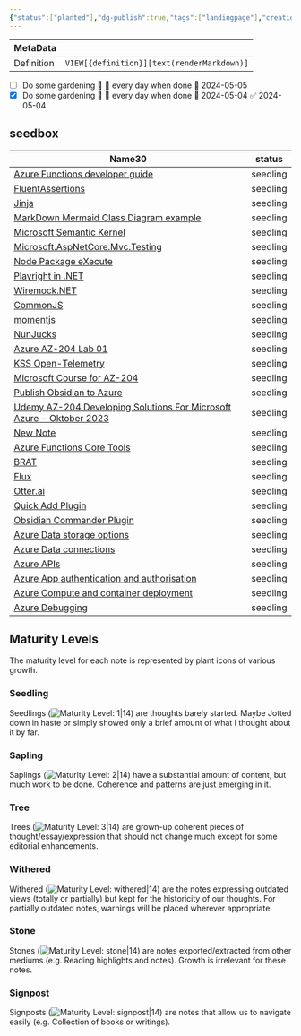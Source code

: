 ```yaml
---
{"status":["planted"],"dg-publish":true,"tags":["landingpage"],"creation_date":"2024-05-04 10:10","definition":"Place to meditate and plant some seeds","ms-learn-url":"undefined","url":"undefined","permalink":"/mo-cs/daily-gardening/","dgPassFrontmatter":true}
---
```


| MetaData   |                                            |
| ---------- | ------------------------------------------ |
| Definition | `VIEW[{definition}][text(renderMarkdown)]` |
- [ ] Do some gardening 🔽 🔁 every day when done 🛫 2024-05-05
- [x] Do some gardening 🔽 🔁 every day when done 🛫 2024-05-04 ✅ 2024-05-04
## seedbox

<div><table class="dataview table-view-table"><thead class="table-view-thead"><tr class="table-view-tr-header"><th class="table-view-th"><span>Name</span><span class="dataview small-text">30</span></th><th class="table-view-th"><span>status</span></th></tr></thead><tbody class="table-view-tbody"><tr><td><span><a data-tooltip-position="top" aria-label="Code/Azure Functions developer guide.md" data-href="Code/Azure Functions developer guide.md" href="Code/Azure Functions developer guide.md" class="internal-link data-link-icon data-link-icon-after data-link-text" target="_blank" rel="noopener" data-link-tags="#code/dotNet/azure" data-link-status="seedling" data-link-path="Code/Azure Functions developer guide.md" style="--data-link-tags: #code/dotNet/azure; --data-link-status: seedling; --data-link-path: Code/Azure Functions developer guide.md;">Azure Functions developer guide</a></span></td><td><span><div class="metadata-menu-dv-field-container status"><span></span><span class="value-container"><span>seedling</span></span><div class="spacer-1"></div><button style="display: none;"><svg xmlns="http://www.w3.org/2000/svg" width="24" height="24" viewBox="0 0 24 24" fill="none" stroke="currentColor" stroke-width="2" stroke-linecap="round" stroke-linejoin="round" class="svg-icon lucide-chevron-down"><path d="m6 9 6 6 6-6"></path></svg></button></div></span></td></tr><tr><td><span><a data-tooltip-position="top" aria-label="Code/FluentAssertions.md" data-href="Code/FluentAssertions.md" href="Code/FluentAssertions.md" class="internal-link data-link-icon data-link-icon-after data-link-text" target="_blank" rel="noopener" data-link-tags="#code/dotNET/testing" data-link-status="seedling" data-link-path="Code/FluentAssertions.md" style="--data-link-tags: #code/dotNET/testing; --data-link-status: seedling; --data-link-path: Code/FluentAssertions.md;">FluentAssertions</a></span></td><td><span><div class="metadata-menu-dv-field-container status"><span></span><span class="value-container"><span>seedling</span></span><div class="spacer-1"></div><button style="display: none;"><svg xmlns="http://www.w3.org/2000/svg" width="24" height="24" viewBox="0 0 24 24" fill="none" stroke="currentColor" stroke-width="2" stroke-linecap="round" stroke-linejoin="round" class="svg-icon lucide-chevron-down"><path d="m6 9 6 6 6-6"></path></svg></button></div></span></td></tr><tr><td><span><a data-tooltip-position="top" aria-label="Code/Jinja.md" data-href="Code/Jinja.md" href="Code/Jinja.md" class="internal-link data-link-icon data-link-icon-after data-link-text" target="_blank" rel="noopener" data-link-tags="#code/python" data-link-status="seedling" data-link-path="Code/Jinja.md" style="--data-link-tags: #code/python; --data-link-status: seedling; --data-link-path: Code/Jinja.md;">Jinja</a></span></td><td><span><div class="metadata-menu-dv-field-container status"><span></span><span class="value-container"><span>seedling</span></span><div class="spacer-1"></div><button style="display: none;"><svg xmlns="http://www.w3.org/2000/svg" width="24" height="24" viewBox="0 0 24 24" fill="none" stroke="currentColor" stroke-width="2" stroke-linecap="round" stroke-linejoin="round" class="svg-icon lucide-chevron-down"><path d="m6 9 6 6 6-6"></path></svg></button></div></span></td></tr><tr><td><span><a data-tooltip-position="top" aria-label="Code/MarkDown Mermaid Class Diagram example.md" data-href="Code/MarkDown Mermaid Class Diagram example.md" href="Code/MarkDown Mermaid Class Diagram example.md" class="internal-link data-link-icon data-link-icon-after data-link-text" target="_blank" rel="noopener" data-link-tags="#code/markdown" data-link-status="seedling" data-link-path="Code/MarkDown Mermaid Class Diagram example.md" style="--data-link-tags: #code/markdown; --data-link-status: seedling; --data-link-path: Code/MarkDown Mermaid Class Diagram example.md;">MarkDown Mermaid Class Diagram example</a></span></td><td><span><div class="metadata-menu-dv-field-container status"><span></span><span class="value-container"><span>seedling</span></span><div class="spacer-1"></div><button style="display: none;"><svg xmlns="http://www.w3.org/2000/svg" width="24" height="24" viewBox="0 0 24 24" fill="none" stroke="currentColor" stroke-width="2" stroke-linecap="round" stroke-linejoin="round" class="svg-icon lucide-chevron-down"><path d="m6 9 6 6 6-6"></path></svg></button></div></span></td></tr><tr><td><span><a data-tooltip-position="top" aria-label="Code/Microsoft Semantic Kernel.md" data-href="Code/Microsoft Semantic Kernel.md" href="Code/Microsoft Semantic Kernel.md" class="internal-link data-link-icon data-link-icon-after data-link-text" target="_blank" rel="noopener" data-link-tags="#code/dotNET/ai" data-link-status="seedling" data-link-path="Code/Microsoft Semantic Kernel.md" style="--data-link-tags: #code/dotNET/ai; --data-link-status: seedling; --data-link-path: Code/Microsoft Semantic Kernel.md;">Microsoft Semantic Kernel</a></span></td><td><span><div class="metadata-menu-dv-field-container status"><span></span><span class="value-container"><span>seedling</span></span><div class="spacer-1"></div><button style="display: none;"><svg xmlns="http://www.w3.org/2000/svg" width="24" height="24" viewBox="0 0 24 24" fill="none" stroke="currentColor" stroke-width="2" stroke-linecap="round" stroke-linejoin="round" class="svg-icon lucide-chevron-down"><path d="m6 9 6 6 6-6"></path></svg></button></div></span></td></tr><tr><td><span><a data-tooltip-position="top" aria-label="Code/Microsoft.AspNetCore.Mvc.Testing.md" data-href="Code/Microsoft.AspNetCore.Mvc.Testing.md" href="Code/Microsoft.AspNetCore.Mvc.Testing.md" class="internal-link data-link-icon data-link-icon-after data-link-text" target="_blank" rel="noopener" data-link-tags="#code/dotNET/testing" data-link-status="seedling" data-link-path="Code/Microsoft.AspNetCore.Mvc.Testing.md" style="--data-link-tags: #code/dotNET/testing; --data-link-status: seedling; --data-link-path: Code/Microsoft.AspNetCore.Mvc.Testing.md;">Microsoft.AspNetCore.Mvc.Testing</a></span></td><td><span><div class="metadata-menu-dv-field-container status"><span></span><span class="value-container"><span>seedling</span></span><div class="spacer-1"></div><button style="display: none;"><svg xmlns="http://www.w3.org/2000/svg" width="24" height="24" viewBox="0 0 24 24" fill="none" stroke="currentColor" stroke-width="2" stroke-linecap="round" stroke-linejoin="round" class="svg-icon lucide-chevron-down"><path d="m6 9 6 6 6-6"></path></svg></button></div></span></td></tr><tr><td><span><a data-tooltip-position="top" aria-label="Code/Node Package eXecute.md" data-href="Code/Node Package eXecute.md" href="Code/Node Package eXecute.md" class="internal-link data-link-icon data-link-icon-after data-link-text" target="_blank" rel="noopener" data-link-tags="#code/javascript" data-link-status="seedling" data-link-path="Code/Node Package eXecute.md" style="--data-link-tags: #code/javascript; --data-link-status: seedling; --data-link-path: Code/Node Package eXecute.md;">Node Package eXecute</a></span></td><td><span><div class="metadata-menu-dv-field-container status"><span></span><span class="value-container"><span>seedling</span></span><div class="spacer-1"></div><button style="display: none;"><svg xmlns="http://www.w3.org/2000/svg" width="24" height="24" viewBox="0 0 24 24" fill="none" stroke="currentColor" stroke-width="2" stroke-linecap="round" stroke-linejoin="round" class="svg-icon lucide-chevron-down"><path d="m6 9 6 6 6-6"></path></svg></button></div></span></td></tr><tr><td><span><a data-tooltip-position="top" aria-label="Code/Playright in .NET.md" data-href="Code/Playright in .NET.md" href="Code/Playright in .NET.md" class="internal-link data-link-icon data-link-icon-after data-link-text" target="_blank" rel="noopener" data-link-tags="#code/dotNET/testing #review" data-link-status="seedling" data-link-path="Code/Playright in .NET.md" style="--data-link-tags: #code/dotNET/testing #review; --data-link-status: seedling; --data-link-path: Code/Playright in .NET.md;">Playright in .NET</a></span></td><td><span><div class="metadata-menu-dv-field-container status"><span></span><span class="value-container"><span>seedling</span></span><div class="spacer-1"></div><button style="display: none;"><svg xmlns="http://www.w3.org/2000/svg" width="24" height="24" viewBox="0 0 24 24" fill="none" stroke="currentColor" stroke-width="2" stroke-linecap="round" stroke-linejoin="round" class="svg-icon lucide-chevron-down"><path d="m6 9 6 6 6-6"></path></svg></button></div></span></td></tr><tr><td><span><a data-tooltip-position="top" aria-label="Code/Wiremock.NET.md" data-href="Code/Wiremock.NET.md" href="Code/Wiremock.NET.md" class="internal-link data-link-icon data-link-icon-after data-link-text" target="_blank" rel="noopener" data-link-tags="#code/dotNET/testing" data-link-status="seedling" data-link-path="Code/Wiremock.NET.md" style="--data-link-tags: #code/dotNET/testing; --data-link-status: seedling; --data-link-path: Code/Wiremock.NET.md;">Wiremock.NET</a></span></td><td><span><div class="metadata-menu-dv-field-container status"><span></span><span class="value-container"><span>seedling</span></span><div class="spacer-1"></div><button style="display: none;"><svg xmlns="http://www.w3.org/2000/svg" width="24" height="24" viewBox="0 0 24 24" fill="none" stroke="currentColor" stroke-width="2" stroke-linecap="round" stroke-linejoin="round" class="svg-icon lucide-chevron-down"><path d="m6 9 6 6 6-6"></path></svg></button></div></span></td></tr><tr><td><span><a data-tooltip-position="top" aria-label="Code/CommonJS.md" data-href="Code/CommonJS.md" href="Code/CommonJS.md" class="internal-link data-link-icon data-link-icon-after data-link-text" target="_blank" rel="noopener" data-link-tags="#code/javascript" data-link-status="seedling" data-link-path="Code/CommonJS.md" style="--data-link-tags: #code/javascript; --data-link-status: seedling; --data-link-path: Code/CommonJS.md;">CommonJS</a></span></td><td><span><div class="metadata-menu-dv-field-container status"><span></span><span class="value-container"><span>seedling</span></span><div class="spacer-1"></div><button style="display: none;"><svg xmlns="http://www.w3.org/2000/svg" width="24" height="24" viewBox="0 0 24 24" fill="none" stroke="currentColor" stroke-width="2" stroke-linecap="round" stroke-linejoin="round" class="svg-icon lucide-chevron-down"><path d="m6 9 6 6 6-6"></path></svg></button></div></span></td></tr><tr><td><span><a data-tooltip-position="top" aria-label="Code/momentjs.md" data-href="Code/momentjs.md" href="Code/momentjs.md" class="internal-link data-link-icon data-link-icon-after data-link-text" target="_blank" rel="noopener" data-link-tags="#code/javascript" data-link-status="seedling" data-link-path="Code/momentjs.md" style="--data-link-tags: #code/javascript; --data-link-status: seedling; --data-link-path: Code/momentjs.md;">momentjs</a></span></td><td><span><div class="metadata-menu-dv-field-container status"><span></span><span class="value-container"><span>seedling</span></span><div class="spacer-1"></div><button style="display: none;"><svg xmlns="http://www.w3.org/2000/svg" width="24" height="24" viewBox="0 0 24 24" fill="none" stroke="currentColor" stroke-width="2" stroke-linecap="round" stroke-linejoin="round" class="svg-icon lucide-chevron-down"><path d="m6 9 6 6 6-6"></path></svg></button></div></span></td></tr><tr><td><span><a data-tooltip-position="top" aria-label="Code/NunJucks.md" data-href="Code/NunJucks.md" href="Code/NunJucks.md" class="internal-link data-link-icon data-link-icon-after data-link-text" target="_blank" rel="noopener" data-link-tags="#code/javascript" data-link-status="seedling" data-link-path="Code/NunJucks.md" style="--data-link-tags: #code/javascript; --data-link-status: seedling; --data-link-path: Code/NunJucks.md;">NunJucks</a></span></td><td><span><div class="metadata-menu-dv-field-container status"><span></span><span class="value-container"><span>seedling</span></span><div class="spacer-1"></div><button style="display: none;"><svg xmlns="http://www.w3.org/2000/svg" width="24" height="24" viewBox="0 0 24 24" fill="none" stroke="currentColor" stroke-width="2" stroke-linecap="round" stroke-linejoin="round" class="svg-icon lucide-chevron-down"><path d="m6 9 6 6 6-6"></path></svg></button></div></span></td></tr><tr><td><span><a data-tooltip-position="top" aria-label="Study/Azure AZ-204 Lab 01.md" data-href="Study/Azure AZ-204 Lab 01.md" href="Study/Azure AZ-204 Lab 01.md" class="internal-link data-link-icon data-link-icon-after data-link-text" target="_blank" rel="noopener" data-link-tags="#AZ-204 #study" data-link-status="seedling" data-link-path="Study/Azure AZ-204 Lab 01.md" style="--data-link-tags: #AZ-204 #study; --data-link-status: seedling; --data-link-path: Study/Azure AZ-204 Lab 01.md;">Azure AZ-204 Lab 01</a></span></td><td><span><div class="metadata-menu-dv-field-container status"><span></span><span class="value-container"><span>seedling</span></span><div class="spacer-1"></div><button style="display: none;"><svg xmlns="http://www.w3.org/2000/svg" width="24" height="24" viewBox="0 0 24 24" fill="none" stroke="currentColor" stroke-width="2" stroke-linecap="round" stroke-linejoin="round" class="svg-icon lucide-chevron-down"><path d="m6 9 6 6 6-6"></path></svg></button></div></span></td></tr><tr><td><span><a data-tooltip-position="top" aria-label="Study/KSS Open-Telemetry.md" data-href="Study/KSS Open-Telemetry.md" href="Study/KSS Open-Telemetry.md" class="internal-link data-link-icon data-link-icon-after data-link-text" target="_blank" rel="noopener" data-link-tags="#cbtw #study #pinned" data-link-status="seedling" data-link-path="Study/KSS Open-Telemetry.md" style="--data-link-tags: #cbtw #study #pinned; --data-link-status: seedling; --data-link-path: Study/KSS Open-Telemetry.md;">KSS Open-Telemetry</a></span></td><td><span><div class="metadata-menu-dv-field-container status"><span></span><span class="value-container"><span>seedling</span></span><div class="spacer-1"></div><button style="display: none;"><svg xmlns="http://www.w3.org/2000/svg" width="24" height="24" viewBox="0 0 24 24" fill="none" stroke="currentColor" stroke-width="2" stroke-linecap="round" stroke-linejoin="round" class="svg-icon lucide-chevron-down"><path d="m6 9 6 6 6-6"></path></svg></button></div></span></td></tr><tr><td><span><a data-tooltip-position="top" aria-label="Study/Microsoft Course for AZ-204.md" data-href="Study/Microsoft Course for AZ-204.md" href="Study/Microsoft Course for AZ-204.md" class="internal-link data-link-icon data-link-icon-after data-link-text" target="_blank" rel="noopener" data-link-tags="#AZ-204 #study" data-link-status="seedling" data-link-path="Study/Microsoft Course for AZ-204.md" style="--data-link-tags: #AZ-204 #study; --data-link-status: seedling; --data-link-path: Study/Microsoft Course for AZ-204.md;">Microsoft Course for AZ-204</a></span></td><td><span><div class="metadata-menu-dv-field-container status"><span></span><span class="value-container"><span>seedling</span></span><div class="spacer-1"></div><button style="display: none;"><svg xmlns="http://www.w3.org/2000/svg" width="24" height="24" viewBox="0 0 24 24" fill="none" stroke="currentColor" stroke-width="2" stroke-linecap="round" stroke-linejoin="round" class="svg-icon lucide-chevron-down"><path d="m6 9 6 6 6-6"></path></svg></button></div></span></td></tr><tr><td><span><a data-tooltip-position="top" aria-label="Study/Publish Obsidian to Azure.md" data-href="Study/Publish Obsidian to Azure.md" href="Study/Publish Obsidian to Azure.md" class="internal-link data-link-icon data-link-icon-after data-link-text" target="_blank" rel="noopener" data-link-tags="#review #study #AZ-204" data-link-status="seedling" data-link-path="Study/Publish Obsidian to Azure.md" style="--data-link-tags: #review #study #AZ-204; --data-link-status: seedling; --data-link-path: Study/Publish Obsidian to Azure.md;">Publish Obsidian to Azure</a></span></td><td><span><div class="metadata-menu-dv-field-container status"><span></span><span class="value-container"><span>seedling</span></span><div class="spacer-1"></div><button style="display: none;"><svg xmlns="http://www.w3.org/2000/svg" width="24" height="24" viewBox="0 0 24 24" fill="none" stroke="currentColor" stroke-width="2" stroke-linecap="round" stroke-linejoin="round" class="svg-icon lucide-chevron-down"><path d="m6 9 6 6 6-6"></path></svg></button></div></span></td></tr><tr><td><span><a data-tooltip-position="top" aria-label="Study/Udemy AZ-204 Developing Solutions For Microsoft Azure - Oktober 2023.md" data-href="Study/Udemy AZ-204 Developing Solutions For Microsoft Azure - Oktober 2023.md" href="Study/Udemy AZ-204 Developing Solutions For Microsoft Azure - Oktober 2023.md" class="internal-link data-link-icon data-link-icon-after data-link-text" target="_blank" rel="noopener" data-link-tags="#AZ-204 #study #udemy #review" data-link-status="seedling" data-link-path="Study/Udemy AZ-204 Developing Solutions For Microsoft Azure - Oktober 2023.md" style="--data-link-tags: #AZ-204 #study #udemy #review; --data-link-status: seedling; --data-link-path: Study/Udemy AZ-204 Developing Solutions For Microsoft Azure - Oktober 2023.md;">Udemy AZ-204 Developing Solutions For Microsoft Azure - Oktober 2023</a></span></td><td><span><div class="metadata-menu-dv-field-container status"><span></span><span class="value-container"><span>seedling</span></span><div class="spacer-1"></div><button style="display: none;"><svg xmlns="http://www.w3.org/2000/svg" width="24" height="24" viewBox="0 0 24 24" fill="none" stroke="currentColor" stroke-width="2" stroke-linecap="round" stroke-linejoin="round" class="svg-icon lucide-chevron-down"><path d="m6 9 6 6 6-6"></path></svg></button></div></span></td></tr><tr><td><span><a data-tooltip-position="top" aria-label="templates/New Note.md" data-href="templates/New Note.md" href="templates/New Note.md" class="internal-link data-link-icon data-link-icon-after data-link-text" target="_blank" rel="noopener" data-link-tags="#unsorted" data-link-status="seedling" data-link-path="templates/New Note.md" style="--data-link-tags: #unsorted; --data-link-status: seedling; --data-link-path: templates/New Note.md;">New Note</a></span></td><td><span><div class="metadata-menu-dv-field-container status"><span></span><span class="value-container"><span>seedling</span></span><div class="spacer-1"></div><button style="display: none;"><svg xmlns="http://www.w3.org/2000/svg" width="24" height="24" viewBox="0 0 24 24" fill="none" stroke="currentColor" stroke-width="2" stroke-linecap="round" stroke-linejoin="round" class="svg-icon lucide-chevron-down"><path d="m6 9 6 6 6-6"></path></svg></button></div></span></td></tr><tr><td><span><a data-tooltip-position="top" aria-label="tools/Azure Functions Core Tools.md" data-href="tools/Azure Functions Core Tools.md" href="tools/Azure Functions Core Tools.md" class="internal-link data-link-icon data-link-icon-after data-link-text" target="_blank" rel="noopener" data-link-tags="#tool/func" data-link-status="seedling" data-link-path="tools/Azure Functions Core Tools.md" style="--data-link-tags: #tool/func; --data-link-status: seedling; --data-link-path: tools/Azure Functions Core Tools.md;">Azure Functions Core Tools</a></span></td><td><span><div class="metadata-menu-dv-field-container status"><span></span><span class="value-container"><span>seedling</span></span><div class="spacer-1"></div><button style="display: none;"><svg xmlns="http://www.w3.org/2000/svg" width="24" height="24" viewBox="0 0 24 24" fill="none" stroke="currentColor" stroke-width="2" stroke-linecap="round" stroke-linejoin="round" class="svg-icon lucide-chevron-down"><path d="m6 9 6 6 6-6"></path></svg></button></div></span></td></tr><tr><td><span><a data-tooltip-position="top" aria-label="tools/BRAT.md" data-href="tools/BRAT.md" href="tools/BRAT.md" class="internal-link data-link-icon data-link-icon-after data-link-text" target="_blank" rel="noopener" data-link-tags="#tool/obsidian" data-link-status="seedling" data-link-path="tools/BRAT.md" style="--data-link-tags: #tool/obsidian; --data-link-status: seedling; --data-link-path: tools/BRAT.md;">BRAT</a></span></td><td><span><div class="metadata-menu-dv-field-container status"><span></span><span class="value-container"><span>seedling</span></span><div class="spacer-1"></div><button style="display: none;"><svg xmlns="http://www.w3.org/2000/svg" width="24" height="24" viewBox="0 0 24 24" fill="none" stroke="currentColor" stroke-width="2" stroke-linecap="round" stroke-linejoin="round" class="svg-icon lucide-chevron-down"><path d="m6 9 6 6 6-6"></path></svg></button></div></span></td></tr><tr><td><span><a data-tooltip-position="top" aria-label="tools/Flux.md" data-href="tools/Flux.md" href="tools/Flux.md" class="internal-link data-link-icon data-link-icon-after data-link-text" target="_blank" rel="noopener" data-link-tags="#tool/flux" data-link-status="seedling" data-link-path="tools/Flux.md" style="--data-link-tags: #tool/flux; --data-link-status: seedling; --data-link-path: tools/Flux.md;">Flux</a></span></td><td><span><div class="metadata-menu-dv-field-container status"><span></span><span class="value-container"><span>seedling</span></span><div class="spacer-1"></div><button style="display: none;"><svg xmlns="http://www.w3.org/2000/svg" width="24" height="24" viewBox="0 0 24 24" fill="none" stroke="currentColor" stroke-width="2" stroke-linecap="round" stroke-linejoin="round" class="svg-icon lucide-chevron-down"><path d="m6 9 6 6 6-6"></path></svg></button></div></span></td></tr><tr><td><span><a data-tooltip-position="top" aria-label="tools/Otter.ai.md" data-href="tools/Otter.ai.md" href="tools/Otter.ai.md" class="internal-link data-link-icon data-link-icon-after data-link-text" target="_blank" rel="noopener" data-link-tags="#tool/obsidian" data-link-status="seedling" data-link-path="tools/Otter.ai.md" style="--data-link-tags: #tool/obsidian; --data-link-status: seedling; --data-link-path: tools/Otter.ai.md;">Otter.ai</a></span></td><td><span><div class="metadata-menu-dv-field-container status"><span></span><span class="value-container"><span>seedling</span></span><div class="spacer-1"></div><button style="display: none;"><svg xmlns="http://www.w3.org/2000/svg" width="24" height="24" viewBox="0 0 24 24" fill="none" stroke="currentColor" stroke-width="2" stroke-linecap="round" stroke-linejoin="round" class="svg-icon lucide-chevron-down"><path d="m6 9 6 6 6-6"></path></svg></button></div></span></td></tr><tr><td><span><a data-tooltip-position="top" aria-label="tools/Quick Add Plugin.md" data-href="tools/Quick Add Plugin.md" href="tools/Quick Add Plugin.md" class="internal-link data-link-icon data-link-icon-after data-link-text" target="_blank" rel="noopener" data-link-tags="#tool/obsidian" data-link-status="seedling" data-link-path="tools/Quick Add Plugin.md" style="--data-link-tags: #tool/obsidian; --data-link-status: seedling; --data-link-path: tools/Quick Add Plugin.md;">Quick Add Plugin</a></span></td><td><span><div class="metadata-menu-dv-field-container status"><span></span><span class="value-container"><span>seedling</span></span><div class="spacer-1"></div><button style="display: none;"><svg xmlns="http://www.w3.org/2000/svg" width="24" height="24" viewBox="0 0 24 24" fill="none" stroke="currentColor" stroke-width="2" stroke-linecap="round" stroke-linejoin="round" class="svg-icon lucide-chevron-down"><path d="m6 9 6 6 6-6"></path></svg></button></div></span></td></tr><tr><td><span><a data-tooltip-position="top" aria-label="tools/Obsidian Commander Plugin.md" data-href="tools/Obsidian Commander Plugin.md" href="tools/Obsidian Commander Plugin.md" class="internal-link data-link-icon data-link-icon-after data-link-text" target="_blank" rel="noopener" data-link-tags="#tool/obsidian" data-link-status="seedling" data-link-path="tools/Obsidian Commander Plugin.md" style="--data-link-tags: #tool/obsidian; --data-link-status: seedling; --data-link-path: tools/Obsidian Commander Plugin.md;">Obsidian Commander Plugin</a></span></td><td><span><div class="metadata-menu-dv-field-container status"><span></span><span class="value-container"><span>seedling</span></span><div class="spacer-1"></div><button style="display: none;"><svg xmlns="http://www.w3.org/2000/svg" width="24" height="24" viewBox="0 0 24 24" fill="none" stroke="currentColor" stroke-width="2" stroke-linecap="round" stroke-linejoin="round" class="svg-icon lucide-chevron-down"><path d="m6 9 6 6 6-6"></path></svg></button></div></span></td></tr><tr><td><span><a data-tooltip-position="top" aria-label="unsorted/Azure Data storage options.md" data-href="unsorted/Azure Data storage options.md" href="unsorted/Azure Data storage options.md" class="internal-link data-link-icon data-link-icon-after data-link-text" target="_blank" rel="noopener" data-link-tags="#unsorted" data-link-status="seedling" data-link-path="unsorted/Azure Data storage options.md" style="--data-link-tags: #unsorted; --data-link-status: seedling; --data-link-path: unsorted/Azure Data storage options.md;">Azure Data storage options</a></span></td><td><span><div class="metadata-menu-dv-field-container status"><span></span><span class="value-container"><span>seedling</span></span><div class="spacer-1"></div><button style="display: none;"><svg xmlns="http://www.w3.org/2000/svg" width="24" height="24" viewBox="0 0 24 24" fill="none" stroke="currentColor" stroke-width="2" stroke-linecap="round" stroke-linejoin="round" class="svg-icon lucide-chevron-down"><path d="m6 9 6 6 6-6"></path></svg></button></div></span></td></tr><tr><td><span><a data-tooltip-position="top" aria-label="unsorted/Azure Data connections.md" data-href="unsorted/Azure Data connections.md" href="unsorted/Azure Data connections.md" class="internal-link data-link-icon data-link-icon-after data-link-text" target="_blank" rel="noopener" data-link-tags="#unsorted" data-link-status="seedling" data-link-path="unsorted/Azure Data connections.md" style="--data-link-tags: #unsorted; --data-link-status: seedling; --data-link-path: unsorted/Azure Data connections.md;">Azure Data connections</a></span></td><td><span><div class="metadata-menu-dv-field-container status"><span></span><span class="value-container"><span>seedling</span></span><div class="spacer-1"></div><button style="display: none;"><svg xmlns="http://www.w3.org/2000/svg" width="24" height="24" viewBox="0 0 24 24" fill="none" stroke="currentColor" stroke-width="2" stroke-linecap="round" stroke-linejoin="round" class="svg-icon lucide-chevron-down"><path d="m6 9 6 6 6-6"></path></svg></button></div></span></td></tr><tr><td><span><a data-tooltip-position="top" aria-label="unsorted/Azure APIs.md" data-href="unsorted/Azure APIs.md" href="unsorted/Azure APIs.md" class="internal-link data-link-icon data-link-icon-after data-link-text" target="_blank" rel="noopener" data-link-tags="#unsorted" data-link-status="seedling" data-link-path="unsorted/Azure APIs.md" style="--data-link-tags: #unsorted; --data-link-status: seedling; --data-link-path: unsorted/Azure APIs.md;">Azure APIs</a></span></td><td><span><div class="metadata-menu-dv-field-container status"><span></span><span class="value-container"><span>seedling</span></span><div class="spacer-1"></div><button style="display: none;"><svg xmlns="http://www.w3.org/2000/svg" width="24" height="24" viewBox="0 0 24 24" fill="none" stroke="currentColor" stroke-width="2" stroke-linecap="round" stroke-linejoin="round" class="svg-icon lucide-chevron-down"><path d="m6 9 6 6 6-6"></path></svg></button></div></span></td></tr><tr><td><span><a data-tooltip-position="top" aria-label="unsorted/Azure App authentication and authorisation.md" data-href="unsorted/Azure App authentication and authorisation.md" href="unsorted/Azure App authentication and authorisation.md" class="internal-link data-link-icon data-link-icon-after data-link-text" target="_blank" rel="noopener" data-link-tags="#unsorted" data-link-status="seedling" data-link-path="unsorted/Azure App authentication and authorisation.md" style="--data-link-tags: #unsorted; --data-link-status: seedling; --data-link-path: unsorted/Azure App authentication and authorisation.md;">Azure App authentication and authorisation</a></span></td><td><span><div class="metadata-menu-dv-field-container status"><span></span><span class="value-container"><span>seedling</span></span><div class="spacer-1"></div><button style="display: none;"><svg xmlns="http://www.w3.org/2000/svg" width="24" height="24" viewBox="0 0 24 24" fill="none" stroke="currentColor" stroke-width="2" stroke-linecap="round" stroke-linejoin="round" class="svg-icon lucide-chevron-down"><path d="m6 9 6 6 6-6"></path></svg></button></div></span></td></tr><tr><td><span><a data-tooltip-position="top" aria-label="unsorted/Azure Compute and container deployment.md" data-href="unsorted/Azure Compute and container deployment.md" href="unsorted/Azure Compute and container deployment.md" class="internal-link data-link-icon data-link-icon-after data-link-text" target="_blank" rel="noopener" data-link-tags="#unsorted" data-link-status="seedling" data-link-path="unsorted/Azure Compute and container deployment.md" style="--data-link-tags: #unsorted; --data-link-status: seedling; --data-link-path: unsorted/Azure Compute and container deployment.md;">Azure Compute and container deployment</a></span></td><td><span><div class="metadata-menu-dv-field-container status"><span></span><span class="value-container"><span>seedling</span></span><div class="spacer-1"></div><button style="display: none;"><svg xmlns="http://www.w3.org/2000/svg" width="24" height="24" viewBox="0 0 24 24" fill="none" stroke="currentColor" stroke-width="2" stroke-linecap="round" stroke-linejoin="round" class="svg-icon lucide-chevron-down"><path d="m6 9 6 6 6-6"></path></svg></button></div></span></td></tr><tr><td><span><a data-tooltip-position="top" aria-label="unsorted/Azure Debugging.md" data-href="unsorted/Azure Debugging.md" href="unsorted/Azure Debugging.md" class="internal-link data-link-icon data-link-icon-after data-link-text" target="_blank" rel="noopener" data-link-tags="#unsorted" data-link-status="seedling" data-link-path="unsorted/Azure Debugging.md" style="--data-link-tags: #unsorted; --data-link-status: seedling; --data-link-path: unsorted/Azure Debugging.md;">Azure Debugging</a></span></td><td><span><div class="metadata-menu-dv-field-container status"><span></span><span class="value-container"><span>seedling</span></span><div class="spacer-1"></div><button style="display: none;"><svg xmlns="http://www.w3.org/2000/svg" width="24" height="24" viewBox="0 0 24 24" fill="none" stroke="currentColor" stroke-width="2" stroke-linecap="round" stroke-linejoin="round" class="svg-icon lucide-chevron-down"><path d="m6 9 6 6 6-6"></path></svg></button></div></span></td></tr></tbody></table></div>



## Maturity Levels

The maturity level for each note is represented by plant icons of various growth.

### Seedling

Seedlings (![Maturity Level: 1|14](https://hermitage.utsob.me/img/tree-1.svg)) are thoughts barely started. Maybe Jotted down in haste or simply showed only a brief amount of what I thought about it by far.

### Sapling

Saplings (![Maturity Level: 2|14](https://hermitage.utsob.me/img/tree-2.svg)) have a substantial amount of content, but much work to be done. Coherence and patterns are just emerging in it.

### Tree

Trees (![Maturity Level: 3|14](https://hermitage.utsob.me/img/tree-3.svg)) are grown-up coherent pieces of thought/essay/expression that should not change much except for some editorial enhancements.

### Withered

Withered (![Maturity Level: withered|14](https://hermitage.utsob.me/img/withered.svg)) are the notes expressing outdated views (totally or partially) but kept for the historicity of our thoughts. For partially outdated notes, warnings will be placed wherever appropriate.

### Stone

Stones (![Maturity Level: stone|14](https://hermitage.utsob.me/img/stone.svg)) are notes exported/extracted from other mediums (e.g. Reading highlights and notes). Growth is irrelevant for these notes.

### Signpost

Signposts (![Maturity Level: signpost|14](https://hermitage.utsob.me/img/signpost.svg)) are notes that allow us to navigate easily (e.g. Collection of books or writings).